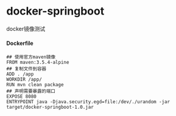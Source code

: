 # docker-springboot
docker镜像测试


#### Dockerfile
```$xslt
## 使用官方maven镜像
FROM maven:3.5.4-alpine
## 复制文件到容器
ADD . /app
WORKDIR /app/
RUN mvn clean package
## 声明需要暴露的端口
EXPOSE 8080
ENTRYPOINT java -Djava.security.egd=file:/dev/./urandom -jar target/docker-springboot-1.0.jar


```